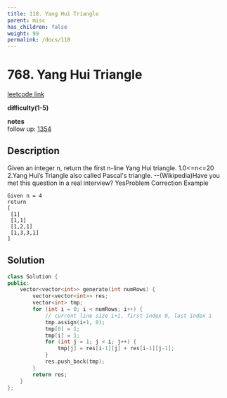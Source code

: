 ```yaml
---
title: 118. Yang Hui Triangle
parent: misc
has_children: false
weight: 99
permalink: /docs/118
---
```

# 768. Yang Hui Triangle
[leetcode link](https://leetcode.com/problems/pascals-triangle/)

**difficulty(1-5)** 


**notes**   
follow up: [1354](/docs/1354)

## Description
Given an integer n, return the first n-line Yang Hui triangle.
1.0<=n<=20
2.Yang Hui’s Triangle also called Pascal's triangle. --(Wikipedia)Have you met this question in a real interview?  YesProblem Correction
Example
```
Given n = 4
return 
[
 [1]
 [1,1]
 [1,2,1]
 [1,3,3,1]
]
```
## Solution
```c++
class Solution {
public:
    vector<vector<int>> generate(int numRows) {
        vector<vector<int>> res;
        vector<int> tmp;
        for (int i = 0; i < numRows; i++) {
            // current line size i+1, first index 0, last index i
            tmp.assign(i+1, 0);
            tmp[0] = 1;
            tmp[i] = 1;
            for (int j = 1; j < i; j++) {
                tmp[j] = res[i-1][j] + res[i-1][j-1];
            }
            res.push_back(tmp);
        }
        return res;
    }
};
```

<!-- 
Default label
{: .label }

Blue label
{: .label .label-blue }

Stable
{: .label .label-green }

New release
{: .label .label-purple }

Coming soon
{: .label .label-yellow }

Deprecated
{: .label .label-red } -->
